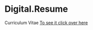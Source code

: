 # Digital.Resume
Curriculum Vitae
 [To see it click over here](https://joal1291.github.io/Digital.Resume/)
